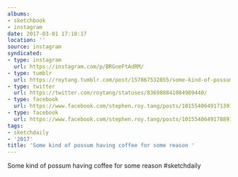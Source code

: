 ```yaml
---
albums:
- sketchbook
- instagram
date: 2017-03-01 17:10:17
location: ''
source: instagram
syndicated:
- type: instagram
  url: https://instagram.com/p/BRGneFtAdRM/
- type: tumblr
  url: https://roytang.tumblr.com/post/157867532855/some-kind-of-possum-having-coffee-for-some-reason
- type: twitter
  url: https://twitter.com/roytang/statuses/836988841084989440/
- type: facebook
  url: https://www.facebook.com/stephen.roy.tang/posts/10155406491713912:0
- type: facebook
  url: https://www.facebook.com/stephen.roy.tang/posts/10155406491788912
tags:
- sketchdaily
- '2017'
title: 'Some kind of possum having coffee for some reason '
---
```


Some kind of possum having coffee for some reason #sketchdaily